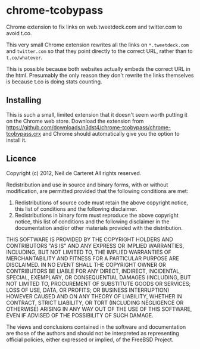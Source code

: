 chrome-tcobypass
================

Chrome extension to fix links on web.tweetdeck.com and twitter.com to avoid
t.co.

This very small Chrome extension rewrites all the links on `*.tweetdeck.com`
and `twitter.com` so that they point directly to the correct URL, rather than
to `t.co/whatever`.

This is possible because both websites actually embeds the correct URL in the
html. Presumably the only reason they don't rewrite the links themselves is
because t.co is doing stats counting.

Installing
----------
This is such a small, limited extension that it doesn't seem worth putting it on
the Chrome web store. Download the extension from
<https://github.com/downloads/n3dst4/chrome-tcobypass/chrome-tcobypass.crx> and
Chrome should automatically give you the option to install it.


Licence
-------
Copyright (c) 2012, Neil de Carteret
All rights reserved.

Redistribution and use in source and binary forms, with or without
modification, are permitted provided that the following conditions are met: 

1. Redistributions of source code must retain the above copyright notice, this
   list of conditions and the following disclaimer. 
2. Redistributions in binary form must reproduce the above copyright notice,
   this list of conditions and the following disclaimer in the documentation
   and/or other materials provided with the distribution. 

THIS SOFTWARE IS PROVIDED BY THE COPYRIGHT HOLDERS AND CONTRIBUTORS "AS IS" AND
ANY EXPRESS OR IMPLIED WARRANTIES, INCLUDING, BUT NOT LIMITED TO, THE IMPLIED
WARRANTIES OF MERCHANTABILITY AND FITNESS FOR A PARTICULAR PURPOSE ARE
DISCLAIMED. IN NO EVENT SHALL THE COPYRIGHT OWNER OR CONTRIBUTORS BE LIABLE FOR
ANY DIRECT, INDIRECT, INCIDENTAL, SPECIAL, EXEMPLARY, OR CONSEQUENTIAL DAMAGES
(INCLUDING, BUT NOT LIMITED TO, PROCUREMENT OF SUBSTITUTE GOODS OR SERVICES;
LOSS OF USE, DATA, OR PROFITS; OR BUSINESS INTERRUPTION) HOWEVER CAUSED AND
ON ANY THEORY OF LIABILITY, WHETHER IN CONTRACT, STRICT LIABILITY, OR TORT
(INCLUDING NEGLIGENCE OR OTHERWISE) ARISING IN ANY WAY OUT OF THE USE OF THIS
SOFTWARE, EVEN IF ADVISED OF THE POSSIBILITY OF SUCH DAMAGE.

The views and conclusions contained in the software and documentation are those
of the authors and should not be interpreted as representing official policies, 
either expressed or implied, of the FreeBSD Project.